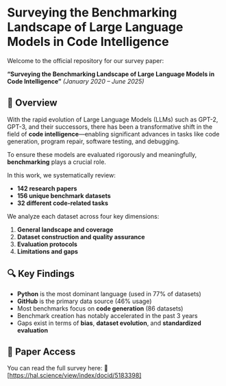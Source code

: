 # Surveying the Benchmarking Landscape of Large Language Models in Code Intelligence

Welcome to the official repository for our survey paper:

**“Surveying the Benchmarking Landscape of Large Language Models in Code Intelligence”**
*(January 2020 – June 2025)*

## 📌 Overview

With the rapid evolution of Large Language Models (LLMs) such as GPT-2, GPT-3, and their successors, there has been a transformative shift in the field of **code intelligence**—enabling significant advances in tasks like code generation, program repair, software testing, and debugging.

To ensure these models are evaluated rigorously and meaningfully, **benchmarking** plays a crucial role.

In this work, we systematically review:

* **142 research papers**
* **156 unique benchmark datasets**
* **32 different code-related tasks**

We analyze each dataset across four key dimensions:

1. **General landscape and coverage**
2. **Dataset construction and quality assurance**
3. **Evaluation protocols**
4. **Limitations and gaps**

## 🔍 Key Findings

* **Python** is the most dominant language (used in 77% of datasets)
* **GitHub** is the primary data source (46% usage)
* Most benchmarks focus on **code generation** (86 datasets)
* Benchmark creation has notably accelerated in the past 3 years
* Gaps exist in terms of **bias**, **dataset evolution**, and **standardized evaluation**

<!-- ## 📈 Vision for the Future

We advocate for a new generation of benchmark datasets that are:

* More **robust** and **adaptable**
* Better aligned with **real-world coding challenges**
* Designed with **practical evaluation needs** in mind -->

## 📄 Paper Access

You can read the full survey here:
📖 \[https://hal.science/view/index/docid/5183398]

<!-- ## 📁 Repository Contents

* `data/` – Metadata and stats from analyzed papers and benchmarks
* `figures/` – Figures and charts used in the paper
* `tables/` – Summary tables and benchmark listings
* `references.bib` – Bibliography of the 142 surveyed papers
* `README.md` – This file -->

<!-- ## 🙌 Contributions & Feedback

We welcome community feedback to improve this work.
If you find errors, have suggestions, or want to contribute extensions to the dataset or analysis, feel free to open an issue or submit a pull request. -->

<!-- ## 📧 Contact

For questions or collaboration inquiries, please contact:
**\[Your Name]**
\[Your Affiliation]
\[Your Email]

